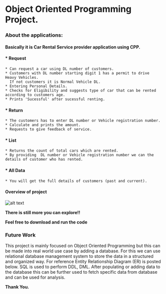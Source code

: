 # Object Oriented Programming Project.
### About the applications:
#### Basically it is Car Rental Service provider application using CPP.
 #### * Request
    * Can request a car using DL number of customers.
    * Customers with DL number starting digit 1 has a permit to drive Heavy Vehicles.
      If not customers it is Normal Vehicle DL.
    * Entering Personal Details.
    * Checks for Eligibility and suggests type of car that can be rented according to customers age.
    * Prints 'Sucessful' after sucessful renting.
 #### * Return
    * The customers has to enter DL number or Vehicle registration number.
    * Calculate and prints the amount.
    * Requests to give feedback of service.
 #### * List 
    * Returns the count of total cars which are rented.
    * By providing  DL number or Vehicle registration number we can the details of customer who has rented.
 #### * All Data
    * You will get the full details of customers (past and current). 
    
    
 #### Overview of project
   ![alt text](https://i.imgur.com/8QgUX7I.png)
    
  **There is still more you can explore!!** 
  
  **Feel free to download and run the code**
  
  
  ### Future Work
  
  This project is mainly focused on Object Oriented Programming but this can be made into real world use case by adding a database. For this we can use relational database           management system to store the data in a structured and organized way. For reference Entity Relationship Diagram (ER) is posted below. SQL is used to perform DDL, DML.
  After populating or adding data to the database this can be further used to fetch specific data from database and can be used for analysis.
  
  **Thank You.**
